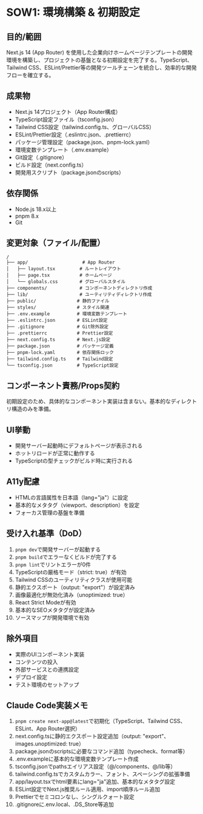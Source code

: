 # SOW1: 環境構築 & 初期設定

## 目的/範囲

Next.js 14 (App Router) を使用した企業向けホームページテンプレートの開発環境を構築し、プロジェクトの基盤となる初期設定を完了する。TypeScript、Tailwind CSS、ESLint/Prettier等の開発ツールチェーンを統合し、効率的な開発フローを確立する。

## 成果物

- Next.js 14プロジェクト（App Router構成）
- TypeScript設定ファイル（tsconfig.json）
- Tailwind CSS設定（tailwind.config.ts、グローバルCSS）
- ESLint/Prettier設定（.eslintrc.json、.prettierrc）
- パッケージ管理設定（package.json、pnpm-lock.yaml）
- 環境変数テンプレート（.env.example）
- Git設定（.gitignore）
- ビルド設定（next.config.ts）
- 開発用スクリプト（package.jsonのscripts）

## 依存関係

- Node.js 18.x以上
- pnpm 8.x
- Git

## 変更対象（ファイル/配置）

```
/
├── app/                    # App Router
│   ├── layout.tsx         # ルートレイアウト
│   ├── page.tsx           # ホームページ
│   └── globals.css        # グローバルスタイル
├── components/            # コンポーネントディレクトリ作成
├── lib/                   # ユーティリティディレクトリ作成
├── public/               # 静的ファイル
├── styles/               # スタイル関連
├── .env.example          # 環境変数テンプレート
├── .eslintrc.json        # ESLint設定
├── .gitignore            # Git除外設定
├── .prettierrc           # Prettier設定
├── next.config.ts        # Next.js設定
├── package.json          # パッケージ定義
├── pnpm-lock.yaml        # 依存関係ロック
├── tailwind.config.ts    # Tailwind設定
└── tsconfig.json         # TypeScript設定
```

## コンポーネント責務/Props契約

初期設定のため、具体的なコンポーネント実装は含まない。基本的なディレクトリ構造のみを準備。

## UI挙動

- 開発サーバー起動時にデフォルトページが表示される
- ホットリロードが正常に動作する
- TypeScriptの型チェックがビルド時に実行される

## A11y配慮

- HTMLの言語属性を日本語（lang="ja"）に設定
- 基本的なメタタグ（viewport、description）を設定
- フォーカス管理の基盤を準備

## 受け入れ基準（DoD）

1. `pnpm dev`で開発サーバーが起動する
2. `pnpm build`でエラーなくビルドが完了する
3. `pnpm lint`でリントエラーが0件
4. TypeScriptの厳格モード（strict: true）が有効
5. Tailwind CSSのユーティリティクラスが使用可能
6. 静的エクスポート（output: "export"）が設定済み
7. 画像最適化が無効化済み（unoptimized: true）
8. React Strict Modeが有効
9. 基本的なSEOメタタグが設定済み
10. ソースマップが開発環境で有効

## 除外項目

- 実際のUIコンポーネント実装
- コンテンツの投入
- 外部サービスとの連携設定
- デプロイ設定
- テスト環境のセットアップ

## Claude Code実装メモ

1. `pnpm create next-app@latest`で初期化（TypeScript、Tailwind CSS、ESLint、App Router選択）
2. next.config.tsに静的エクスポート設定追加（output: "export"、images.unoptimized: true）
3. package.jsonのscriptsに必要なコマンド追加（typecheck、format等）
4. .env.exampleに基本的な環境変数テンプレート作成
5. tsconfig.jsonでpathsエイリアス設定（@/components、@/lib等）
6. tailwind.config.tsでカスタムカラー、フォント、スペーシングの拡張準備
7. app/layout.tsxでhtml要素にlang="ja"追加、基本的なメタタグ設定
8. ESLint設定でNext.js推奨ルール適用、import順序ルール追加
9. Prettierでセミコロンなし、シングルクォート設定
10. .gitignoreに.env.local、.DS_Store等追加
